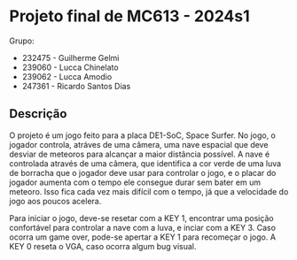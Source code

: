 # Projeto final de MC613 - 2024s1

Grupo:

- 232475 - Guilherme Gelmi
- 239060 - Lucca Chinelato
- 239062 - Lucca Amodio
- 247361 - Ricardo Santos Dias


## Descrição

O projeto é um jogo feito para a placa DE1-SoC, Space Surfer. No jogo, o jogador controla, atráves de uma câmera, uma nave espacial que deve desviar de meteoros para alcançar a maior distância possível. A nave é controlada através de uma câmera, que identifica a cor verde de uma luva de borracha que o jogador deve usar para controlar o jogo, e o placar do jogador aumenta com o tempo ele consegue durar sem bater em um meteoro. Isso fica cada vez mais difícil com o tempo, já que a velocidade do jogo aos poucos acelera.

Para iniciar o jogo, deve-se resetar com a KEY 1, encontrar uma posição confortável para controlar a nave com a luva, e inciar com a KEY 3. Caso ocorra um game over, pode-se apertar a KEY 1 para recomeçar o jogo. A KEY 0 reseta o VGA, caso ocorra algum bug visual.


